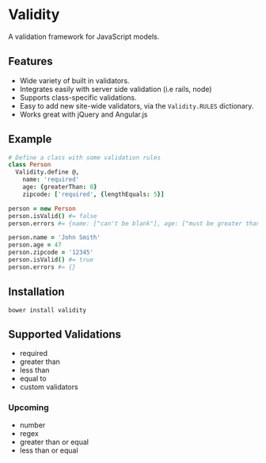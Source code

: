 # Validity

A validation framework for JavaScript models.

## Features

- Wide variety of built in validators.
- Integrates easily with server side validation (i.e rails, node)
- Supports class-specific validations.
- Easy to add new site-wide validators, via the `Validity.RULES` dictionary.
- Works great with jQuery and Angular.js


## Example

```coffeescript
# Define a class with some validation rules
class Person
  Validity.define @,
    name: 'required'
    age: {greaterThan: 0}
    zipcode: ['required', {lengthEquals: 5}]

person = new Person
person.isValid() #= false
person.errors #= {name: ["can't be blank"], age: ["must be greater than 0"], zipcode: ["can't be blank", "must have exactly 5 characters"]}

person.name = 'John Smith'
person.age = 47
person.zipcode = '12345'
person.isValid() #= true
person.errors #= {}
```

## Installation

`bower install validity`

## Supported Validations

- required
- greater than
- less than
- equal to
- custom validators

### Upcoming

- number
- regex
- greater than or equal
- less than or equal
